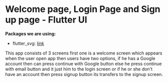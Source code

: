 # Welcome page, Login Page and Sign up page - Flutter UI

**Packages we are using:**

- flutter_svg: [link](https://pub.dev/packages/flutter_svg)

This app consists of 3 screens first one is a welcome screen which appears when the user open app then users have two options, if he has a Google account then can press continue with Google button else he press continue with email button
and it just him to the login screen or if he or she don't have an account then press signup button its transfers to the signup screen.


